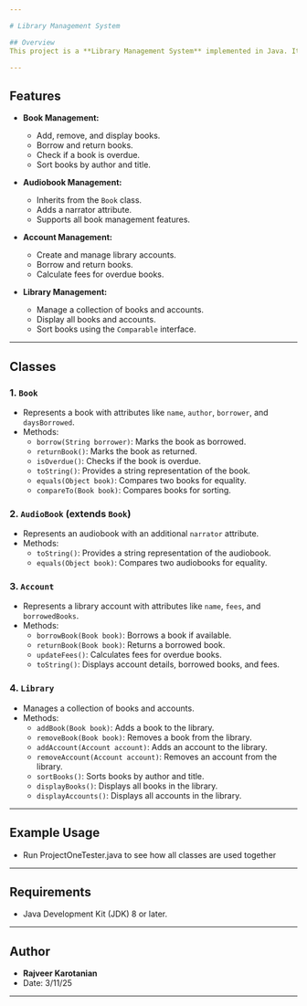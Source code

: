 ```yaml
---

# Library Management System

## Overview
This project is a **Library Management System** implemented in Java. It allows users to manage books, audiobooks, and library accounts. The system supports borrowing and returning books, tracking overdue items, calculating fees, and sorting books by author and title. The program demonstrates object-oriented programming (OOP) principles, including inheritance, encapsulation, and polymorphism.

---
```


## Features
- **Book Management:**
  - Add, remove, and display books.
  - Borrow and return books.
  - Check if a book is overdue.
  - Sort books by author and title.

- **Audiobook Management:**
  - Inherits from the `Book` class.
  - Adds a narrator attribute.
  - Supports all book management features.

- **Account Management:**
  - Create and manage library accounts.
  - Borrow and return books.
  - Calculate fees for overdue books.

- **Library Management:**
  - Manage a collection of books and accounts.
  - Display all books and accounts.
  - Sort books using the `Comparable` interface.

---

## Classes

### 1. `Book`
- Represents a book with attributes like `name`, `author`, `borrower`, and `daysBorrowed`.
- Methods:
  - `borrow(String borrower)`: Marks the book as borrowed.
  - `returnBook()`: Marks the book as returned.
  - `isOverdue()`: Checks if the book is overdue.
  - `toString()`: Provides a string representation of the book.
  - `equals(Object book)`: Compares two books for equality.
  - `compareTo(Book book)`: Compares books for sorting.

### 2. `AudioBook` (extends `Book`)
- Represents an audiobook with an additional `narrator` attribute.
- Methods:
  - `toString()`: Provides a string representation of the audiobook.
  - `equals(Object book)`: Compares two audiobooks for equality.

### 3. `Account`
- Represents a library account with attributes like `name`, `fees`, and `borrowedBooks`.
- Methods:
  - `borrowBook(Book book)`: Borrows a book if available.
  - `returnBook(Book book)`: Returns a borrowed book.
  - `updateFees()`: Calculates fees for overdue books.
  - `toString()`: Displays account details, borrowed books, and fees.

### 4. `Library`
- Manages a collection of books and accounts.
- Methods:
  - `addBook(Book book)`: Adds a book to the library.
  - `removeBook(Book book)`: Removes a book from the library.
  - `addAccount(Account account)`: Adds an account to the library.
  - `removeAccount(Account account)`: Removes an account from the library.
  - `sortBooks()`: Sorts books by author and title.
  - `displayBooks()`: Displays all books in the library.
  - `displayAccounts()`: Displays all accounts in the library.

---

## Example Usage
- Run ProjectOneTester.java to see how all classes are used together

---

## Requirements
- Java Development Kit (JDK) 8 or later.

---

## Author
- **Rajveer Karotanian**
- Date: 3/11/25

---
